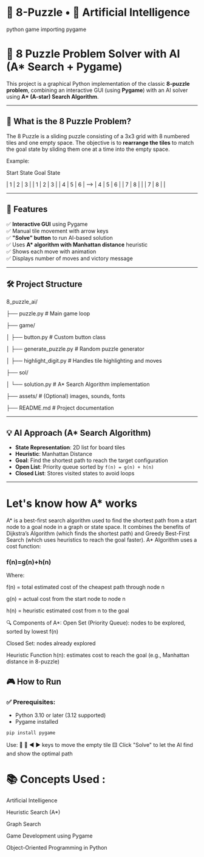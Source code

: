 # 🧩 8-Puzzle • 🤖 Artificial Intelligence
python game importing pygame
# 🧠 8 Puzzle Problem Solver with AI (A* Search + Pygame)

This project is a graphical Python implementation of the classic **8-puzzle problem**, combining an interactive GUI (using **Pygame**) with an AI solver using **A\* (A-star) Search Algorithm**.

---

## 📌 What is the 8 Puzzle Problem?

The 8 Puzzle is a sliding puzzle consisting of a 3x3 grid with 8 numbered tiles and one empty space. The objective is to **rearrange the tiles** to match the goal state by sliding them one at a time into the empty space.

Example:

Start State Goal State

| 1 | 2 | 3 | | 1 | 2 | 3 |
| 4 | 5 | 6 | --> | 4 | 5 | 6 |
| 7 | 8 | | | 7 | 8 | |

---

## 🚀 Features

✅ **Interactive GUI** using Pygame  
✅ Manual tile movement with arrow keys  
✅ **"Solve" button** to run AI-based solution  
✅ Uses **A\* algorithm with Manhattan distance** heuristic  
✅ Shows each move with animation  
✅ Displays number of moves and victory message  

---

## 🛠️ Project Structure

8_puzzle_ai/

├── puzzle.py # Main game loop

├── game/

│ ├── button.py # Custom button class

│ ├── generate_puzzle.py # Random puzzle generator

│ ├── highlight_digit.py # Handles tile highlighting and moves

├── sol/

│ └── solution.py # A* Search Algorithm implementation

├── assets/ # (Optional) images, sounds, fonts

├── README.md # Project documentation


---
## 💡 AI Approach (A* Search Algorithm)

- **State Representation**: 2D list for board tiles  
- **Heuristic**: Manhattan Distance  
- **Goal**: Find the shortest path to reach the target configuration  
- **Open List**: Priority queue sorted by `f(n) = g(n) + h(n)`  
- **Closed List**: Stores visited states to avoid loops

---
# Let's know how A* works
A* is a best-first search algorithm used to find the shortest path from a start node to a goal node in a graph or state space. It combines the benefits of Dijkstra’s Algorithm (which finds the shortest path) and Greedy Best-First Search (which uses heuristics to reach the goal faster).
A* Algorithm uses a cost function: 
### f(n)=g(n)+h(n)
Where:

f(n) = total estimated cost of the cheapest path through node n

g(n) = actual cost from the start node to node n

h(n) = heuristic estimated cost from n to the goal

🔍 Components of A*:
Open Set (Priority Queue): nodes to be explored, sorted by lowest f(n)

Closed Set: nodes already explored

Heuristic Function h(n): estimates cost to reach the goal (e.g., Manhattan distance in 8-puzzle)



## 🎮 How to Run

### ✅ Prerequisites:
- Python 3.10 or later (3.12 supported)
- Pygame installed

```bash
pip install pygame
```
Use:
🔼 🔽 ◀️ ▶️ keys to move the empty tile
🟨 Click "Solve" to let the AI find and show the optimal path

# 📚 Concepts Used :
Artificial Intelligence

Heuristic Search (A*)

Graph Search

Game Development using Pygame

Object-Oriented Programming in Python
